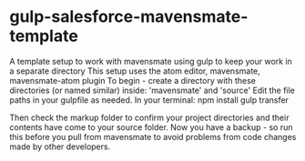 # gulp-salesforce-mavensmate-template
A template setup to work with mavensmate using gulp to keep your work in a separate directory
This setup uses the atom editor, mavensmate, mavensmate-atom plugin
To begin - create a directory with these directories (or named similar) inside: 'mavensmate' and 'source'
Edit the file paths in your gulpfile as needed.
In your terminal:
npm install
gulp transfer

Then check the markup folder to confirm your project directories and their contents have come to your source folder.
Now you have a backup - so run this before you pull from mavensmate to avoid problems from code changes made by other developers.
